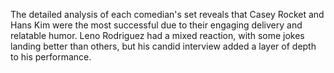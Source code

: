 The detailed analysis of each comedian's set reveals that Casey Rocket and Hans Kim were the most successful due to their engaging delivery and relatable humor. Leno Rodriguez had a mixed reaction, with some jokes landing better than others, but his candid interview added a layer of depth to his performance.